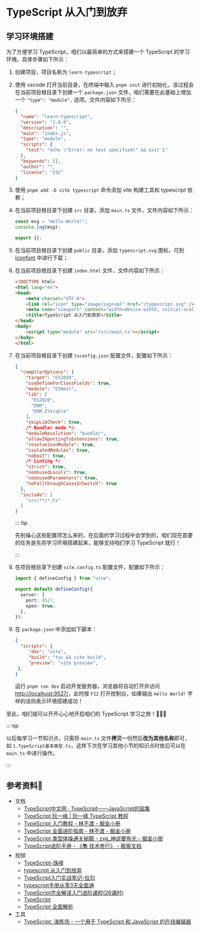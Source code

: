 # TypeScript 从入门到放弃

## 学习环境搭建

为了方便学习 TypeScript，咱们以最简单的方式来搭建一个 TypeScript 的学习环境。具体步骤如下所示：

1. 创建项目，项目名称为 `learn-typescript`；

2. 使用 vscode 打开当前目录，在终端中输入 `pnpm init` 进行初始化，该过程会在当前项目根目录下创建一个 `package.json` 文件，咱们需要在此基础上增加一个 `"type": "module",` 选项。文件内容如下所示：

   ```json
   {
     "name": "learn-typescript",
     "version": "1.0.0",
     "description": "",
     "main": "index.js",
     "type": "module",
     "scripts": {
       "test": "echo \"Error: no test specified\" && exit 1"
     },
     "keywords": [],
     "author": "",
     "license": "ISC"
   }
   ```

3. 使用 `pnpm add -D vite typescript` 命令添加 vite 构建工具和 typescript 依赖；

4. 在当前项目根目录下创建 `src` 目录，添加 `main.ts` 文件，文件内容如下所示：

   ```ts
   const msg = "Hello World!";
   console.log(msg);
   
   export {};
   ```

5. 在当前项目根目录下创建 `public` 目录，添加 `typescript.svg` 图标，可到 [iconfont](https://www.iconfont.cn/search/index?searchType=icon&q=typescript) 中进行下载；

6. 在当前项目根目录下创建 `index.html` 文件，文件内容如下所示：<br />

   ```html
   <!DOCTYPE html>
   <html lang="en">
   <head>
       <meta charset="UTF-8">
       <link rel="icon" type="image/svg+xml" href="/typescript.svg" />
       <meta name="viewport" content="width=device-width, initial-scale=1.0">
       <title>TypeScript 从入门到放弃</title>
   </head>
   <body>
       <script type="module" src="/src/main.ts"></script>
   </body>
   </html>
   ```

7. 在当前项目根目录下创建 `tsconfig.json` 配置文件，配置如下所示：

   ```json
   {
     "compilerOptions": {
       "target": "ES2020",
       "useDefineForClassFields": true,
       "module": "ESNext",
       "lib": [
         "ES2020",
         "DOM",
         "DOM.Iterable"
       ],
       "skipLibCheck": true,
       /* Bundler mode */
       "moduleResolution": "bundler",
       "allowImportingTsExtensions": true,
       "resolveJsonModule": true,
       "isolatedModules": true,
       "noEmit": true,
       /* Linting */
       "strict": true,
       "noUnusedLocals": true,
       "noUnusedParameters": true,
       "noFallthroughCasesInSwitch": true
     },
     "include": [
       "src/**/*.ts"
     ]
   }
   ```

   ::: tip

   先别操心这些配置项怎么来的，在后面的学习过程中会学到的，咱们现在首要的任务是先将学习环境搭建起来，能够支持咱们学习 TypeScript 就行！

   :::

8. 在项目根目录下创建 `vite.config.ts` 配置文件，配置如下所示：

   ```ts
   import { defineConfig } from "vite";
   
   export default defineConfig({
     server: {
       port: 9527,
       open: true,
     },
   });
   ```

9. 在 `package.json` 中添加如下脚本：

   ```json
   {
     "scripts": {
   		"dev": "vite",
   		"build": "tsc && vite build",
   		"preview": "vite preview",
   	},
   }
   ```

   运行 `pnpm run dev` 启动开发服务器，浏览器将自动打开并访问 [http://localhost:9527/](http://localhost:9527/)，此时按 `F12` 打开控制台，如果输出 `Hello World!` 字样的话则表示环境搭建成功！

至此，咱们就可以开开心心地开启咱们的 TypeScript 学习之旅！🎉🎉🎉

::: tip

以后每学习一节知识点，只需将 `main.ts` 文件**拷贝**一份然后**改为其他名称**即可，如 `1.TypeScript基本类型.ts`，这样下次在学习其他小节的知识点时依旧可以在 `main.ts` 中进行操作。

:::

## 参考资料🎁

- 文档
  - [TypeScript中文网 · TypeScript——JavaScript的超集](https://www.tslang.cn/docs/home.html)
  - [TypeScript 阮一峰 | 阮一峰 TypeScript 教程](https://typescript.p6p.net/)
  - [TypeScript 入门教程 - 林不渡 - 掘金小册](https://juejin.cn/book/7288482920602271802?enter_from=search_result&utm_source=search)
  - [TypeScript 全面进阶指南 - 林不渡 - 掘金小册](https://juejin.cn/book/7086408430491172901)
  - [TypeScript 类型体操通关秘籍 - zxg\_神说要有光 - 掘金小册](https://juejin.cn/book/7047524421182947366?enter_from=search_result&utm_source=search)
  - [TypeScript进阶手册 - 《📚 技术修行》 - 极客文档](https://geekdaxue.co/read/nardo@goi5e0/zGt03cVcpL5c-djS)
- 视频
  - [TypeScript-珠峰](https://www.bilibili.com/video/BV1wV4y1v73v/?share_source=copy_web&vd_source=84272a2d7f72158b38778819be5bc6ad)
  - [typescript 从入门到放弃](https://www.bilibili.com/video/BV1Fw411w72p/?share_source=copy_web&vd_source=84272a2d7f72158b38778819be5bc6ad)
  - [TypeScript入门实战笔记-拉勾](https://www.bilibili.com/video/BV1K94y1k7PV/?share_source=copy_web&vd_source=84272a2d7f72158b38778819be5bc6ad)
  - [typescript手册从零3天全面通](https://www.bilibili.com/video/BV1MZ4y157EP/?share_source=copy_web&vd_source=84272a2d7f72158b38778819be5bc6ad)
  - [TypeScript完全解读入门进阶课程(26课时)](https://www.bilibili.com/video/BV1F7411c7m5/?share_source=copy_web&vd_source=84272a2d7f72158b38778819be5bc6ad)
  - [TypeScript](https://www.bilibili.com/video/BV1wV4y1v73v/?share_source=copy_web&vd_source=84272a2d7f72158b38778819be5bc6ad)
  - [TypeScript 全面解析](https://www.bilibili.com/video/BV1ig411k7pf/?share_source=copy_web&vd_source=84272a2d7f72158b38778819be5bc6ad)
- 工具
  - [TypeScript: 演练场 - 一个用于 TypeScript 和 JavaScript 的在线编辑器](https://www.typescriptlang.org/zh/play)

